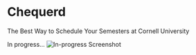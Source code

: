 # Chequerd
The Best Way to Schedule Your Semesters at Cornell University

In progress...
![In-progress Screenshot](https://raw.githubusercontent.com/pastachan/chequerd/master/screenshot.png)